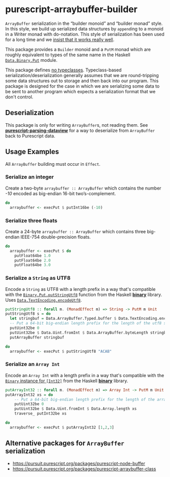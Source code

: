 # purescript-arraybuffer-builder

`ArrayBuffer` serialization in the “builder monoid” and “builder monad” style.
In this style, we build up serialized data structures by `append`ing to
a monoid in a Writer monad with do-notation. This style of serialization
has been used for a long time and we [insist that it works really well](https://wiki.haskell.org/Do_notation_considered_harmful#Library_design).

This package provides a `Builder` monoid and a `PutM` monad which are roughly
equivalent to types of the same name in the Haskell
[`Data.Binary.Put`](https://hackage.haskell.org/package/binary/docs/Data-Binary-Put.html)
module.

This package defines
[no typeclasses](http://code.slipthrough.net/2018/03/13/thoughts-on-typeclass-codecs/).
Typeclass-based
serialization/deserialization generally assumes that we are round-tripping
some data structures out to storage and then back into our program.
This package is designed for the case in which we are serializing some data
to be sent to another program which expects a serialization format
that we don't control.

## Deserialization

This package is only for writing `ArrayBuffer`s, not reading them.
See
[__purescript-parsing-dataview__](https://pursuit.purescript.org/packages/purescript-parsing-dataview/)
for a way to deserialize from `ArrayBuffer` back to Purescript data.

## Usage Examples

All `ArrayBuffer` building must occur in `Effect`.

### Serialize an integer

Create a two-byte `arraybuffer :: ArrayBuffer` which contains the number *-10* encoded as big-endian 16-bit two’s-complement.
```purescript
do
  arraybuffer <- execPut $ putInt16be (-10)
```

### Serialize three floats

Create a 24-byte `arraybuffer :: ArrayBuffer` which contains three big-endian
IEEE-754 double-precision floats.

```purescript
do
  arraybuffer <- execPut $ do
    putFloat64be 1.0
    putFloat64be 2.0
    putFloat64be 3.0
```

### Serialize a `String` as UTF8

Encode a `String` as UTF8 with a length prefix in a
way that's compatible with the
[`Binary.Put.putStringUtf8`](https://hackage.haskell.org/package/binary/docs/Data-Binary-Put.html#v:putStringUtf8)
function from the Haskell
[__binary__](https://hackage.haskell.org/package/binary)
library.
Uses [`Data.TextEncoding.encodeUtf8`](https://pursuit.purescript.org/packages/purescript-text-encoding/docs/Data.TextEncoding#v:encodeUtf8).
```purescript
putStringUtf8 :: forall m. (MonadEffect m) => String -> PutM m Unit
putStringUtf8 s = do
  let stringbuf = Data.ArrayBuffer.Typed.buffer $ Data.TextEncoding.encodeUtf8 s
  -- Put a 64-bit big-endian length prefix for the length of the utf8 string, in bytes.
  putUint32be 0
  putUint32be $ Data.Uint.fromInt $ Data.ArrayBuffer.byteLength stringbuf
  putArrayBuffer stringbuf

do
  arraybuffer <- execPut $ putStringUtf8 "ACAB"
```

### Serialize an `Array Int`

Encode an `Array Int` with a length prefix in a
way that's compatible with the
[`Binary` instance for `[Int32]`](https://hackage.haskell.org/package/binary/docs/Data-Binary.html#t:Binary)
from the Haskell
[__binary__](https://hackage.haskell.org/package/binary)
library.
```purescript
putArrayInt32 :: forall m. (MonadEffect m) => Array Int -> PutM m Unit
putArrayInt32 xs = do
    -- Put a 64-bit big-endian length prefix for the length of the array.
    putUint32be 0
    putUint32be $ Data.Uint.fromInt $ Data.Array.length xs
    traverse_ putInt32be xs

do
  arraybuffer <- execPut $ putArrayInt32 [1,2,3]
```


## Alternative packages for `ArrayBuffer` serialization

* https://pursuit.purescript.org/packages/purescript-node-buffer
* https://pursuit.purescript.org/packages/purescript-arraybuffer-class